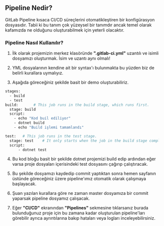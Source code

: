 ## Pipeline Nedir?

GitLab Pipeline kısaca CI/CD süreçlerini otomatikleştiren bir konfigürasyon dosyasıdır. Tabii ki bu tanım çok yüzeysel bir tanımdır ancak temel olarak kafamızda ne olduğunu oluşturabilmek için yeterli olacaktır.

### Pipeline Nasıl Kullanılır?

1. İlk olarak projemizin merkez klasöründe **".gitlab-ci.yml"** uzantılı ve isimli dosyamızı oluşturmak. İsim ve uzantı aynı olmalı!

2. YML dosyalarının kendine ait bir syntax'ı bulunmakta bu yüzden biz de belirli kurallara uymalıyız.

3. Aşağıda göreceğiniz şekilde basit bir demo oluşturabiliriz.

```sh
stages:
  - build
  - test
build:       # This job runs in the build stage, which runs first.
  stage: build
  script:
    - echo "Kod buil ediliyor"
    - dotnet build
    - echo "Build işlemi tamamlandı"

test:   # This job runs in the test stage.
  stage: test    # It only starts when the job in the build stage completes successfully.
  script:
      - dotnet test 
```

4. Bu kod bloğu basit bir şekilde dotnet projemizi build edip ardından eğer varsa proje dosyaları içerisindeki test dosyasını çağırıp çalıştıracak.

5. Bu şekilde dosyamızı kaydedip commit yaptıktan sonra hemen sayfanın üstünde göreceğiniz üzere pipeline'ımız otomatik olarak çalışmaya başlayacak.

6. Şuan yazılan kurallara göre ne zaman master dosyamıza bir commit yaparsak pipeline dosyamız çalışacak.

7. Eğer **"CI/CD"** ekranından **"Pipelines"** sekmesine tıklarsanız burada bulunduğunuz proje için bu zamana kadar oluşturulan pipeline'ları görebilir ayrıca ayrıntılarına bakıp hataları veya logları inceleyebilirsiniz. 
